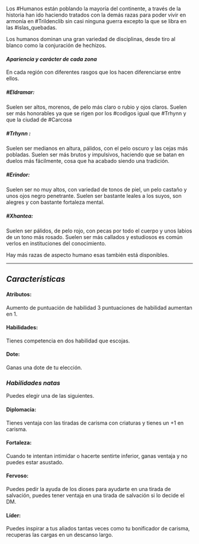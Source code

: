 Los #Humanos están poblando la mayoría del continente, a través de la historia han ido haciendo tratados con la demás razas para poder vivir en armonía en #Trildenclib sin casi ninguna guerra excepto la que se libra en las #islas_quebadas.

Los humanos dominan una gran variedad de disciplinas, desde tiro al blanco como la conjuración de hechizos.

#### *Apariencia y carácter de cada zona*
En cada región con diferentes rasgos que los hacen diferenciarse entre ellos.

##### #Eldramar: 
Suelen ser altos, morenos, de pelo más claro o rubio y ojos claros. Suelen ser más honorables ya que se rigen por los #codigos igual que #Trhynn y que la ciudad de #Carcosa

##### #Trhynn :
Suelen ser medianos en altura, pálidos, con el pelo oscuro y las cejas más pobladas. Suelen ser más brutos y impulsivos, haciendo que se batan en duelos más fácilmente, cosa que ha acabado siendo una tradición.

##### #Erindor:
Suelen ser no muy altos, con variedad de tonos de piel, un pelo castaño y unos ojos negro penetrante. Suelen ser bastante leales a los suyos, son alegres y con bastante fortaleza mental.

##### #Xhantea:
Suelen ser pálidos, de pelo rojo, con pecas por todo el cuerpo y unos labios de un tono más rosado. Suelen ser más callados y estudiosos es común verlos en instituciones del conocimiento.

Hay más razas de aspecto humano esas también está disponibles.

--------------------------------

## *Características*

#### Atributos:

Aumento de puntuación de habilidad 3 puntuaciones de habilidad aumentan en 1.

#### Habilidades:

Tienes competencia en dos habilidad que escojas.

#### Dote:

Ganas una dote de tu elección.

### *Habilidades natas*

Puedes elegir una de las siguientes.

#### Diplomacia:

Tienes ventaja con las tiradas de carisma con criaturas y tienes un +1 en carisma.

#### Fortaleza:

Cuando te intentan intimidar o hacerte sentirte inferior, ganas ventaja y no puedes estar asustado.

#### Fervoso:

Puedes pedir la ayuda de los dioses para ayudarte en una tirada de salvación, puedes tener ventaja en una tirada de salvación si lo decide el DM.

#### Líder:

Puedes inspirar a tus aliados tantas veces como tu bonificador de carisma, recuperas las cargas en un descanso largo.